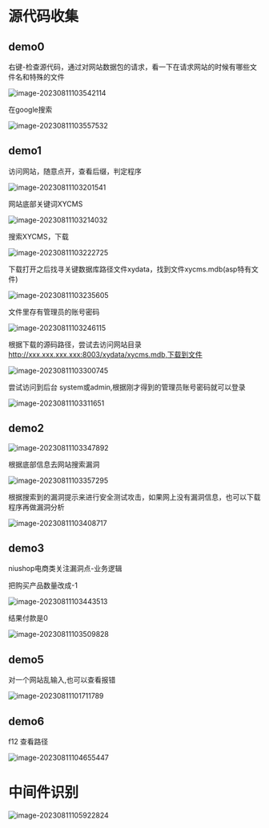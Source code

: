 # 源代码收集

## demo0

右键-检查源代码，通过对网站数据包的请求，看一下在请求网站的时候有哪些文件名和特殊的文件

![image-20230811103542114](img/image-20230811103542114.png)

在google搜索

![image-20230811103557532](img/image-20230811103557532.png)

## demo1

访问网站，随意点开，查看后缀，判定程序

![image-20230811103201541](img/image-20230811103201541.png)

网站底部关键词XYCMS

![image-20230811103214032](img/image-20230811103214032.png)

搜索XYCMS，下载

![image-20230811103222725](img/image-20230811103222725.png)

下载打开之后找寻关键数据库路径文件xydata，找到文件xycms.mdb(asp特有文件)

![image-20230811103235605](img/image-20230811103235605.png)

文件里存有管理员的账号密码

![image-20230811103246115](img/image-20230811103246115.png)

根据下载的源码路径，尝试去访问网站目录 http://xxx.xxx.xxx.xxx:8003/xydata/xycms.mdb,下载到文件

![image-20230811103300745](img/image-20230811103300745.png)

尝试访问到后台  system或admin,根据刚才得到的管理员账号密码就可以登录

![image-20230811103311651](img/image-20230811103311651.png)





## demo2

![image-20230811103347892](img/image-20230811103347892.png)

根据底部信息去网站搜索漏洞

![image-20230811103357295](img/image-20230811103357295.png)

根据搜索到的漏洞提示来进行安全测试攻击，如果网上没有漏洞信息，也可以下载程序再做漏洞分析

![image-20230811103408717](img/image-20230811103408717.png)

## demo3

niushop电商类关注漏洞点-业务逻辑

把购买产品数量改成-1

![image-20230811103443513](img/image-20230811103443513.png)

结果付款是0

![image-20230811103509828](img/image-20230811103509828.png)



## demo5



对一个网站乱输入,也可以查看报错

![image-20230811101711789](img/image-20230811101711789.png)



## demo6

f12 查看路径

![image-20230811104655447](img/image-20230811104655447.png)



# 中间件识别

![image-20230811105922824](img/image-20230811105922824.png)
